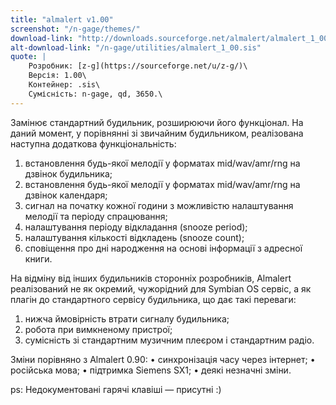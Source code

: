 ```yaml
---
title: "almalert v1.00"
screenshot: "/n-gage/themes/"
download-link: "http://downloads.sourceforge.net/almalert/almalert_1_00.zip"
alt-download-link: "/n-gage/utilities/almalert_1_00.sis"
quote: |
    Розробник: [z-g](https://sourceforge.net/u/z-g/)\
    Версія: 1.00\
    Контейнер: .sis\
    Сумісність: n-gage, qd, 3650.\
---
```


Замінює стандартний будильник, розширюючи його функціонал. На даний момент, у порівнянні зі звичайним будильником, реалізована наступна додаткова функціональність:

1. встановлення будь-якої мелодії у форматах mid/wav/amr/rng на дзвінок будильника;
2. встановлення будь-якої мелодії у форматах mid/wav/amr/rng на дзвінок календаря;
3. сигнал на початку кожної години з можливістю налаштування мелодії та періоду спрацювання;
4. налаштування періоду відкладання (snooze period);
5. налаштування кількості відкладень (snooze count);
6. сповіщення про дні народження на основі інформації з адресної книги.

На відміну від інших будильників сторонніх розробників, Almalert реалізований не як окремий, чужорідний для Symbian OS сервіс, а як плагін до стандартного сервісу будильника, що дає такі переваги:

1. нижча ймовірність втрати сигналу будильника;
2. робота при вимкненому пристрої;
3.  сумісність зі стандартним музичним плеєром і стандартним радіо.

Зміни порівняно з Almalert 0.90:
• синхронізація часу через інтернет;
• російська мова;
• підтримка Siemens SX1;
• деякі незначні зміни.

ps: Недокументовані гарячі клавіші — присутні :)